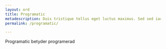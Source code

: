 ```yaml
---
layout: ord
title: Programatic
metadescription: Duis tristique tellus eget luctus maximus. Sed sed iaculis libero. Sed id rhoncus orci. Quisque fringilla, metus eu congue consequat, lectus ligula faucibus justo, nec cursus enim ex sed ligula.
permalink: /programatic/

---
```


Programatic betyder programerad